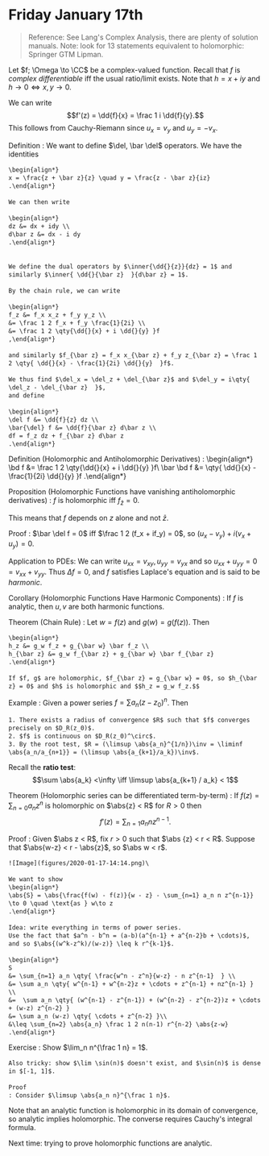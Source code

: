 # Friday January 17th

> Reference:
> See Lang's Complex Analysis, there are plenty of solution manuals.
> Note: look for 13 statements equivalent to holomorphic: Springer GTM Lipman.

Let $f; \Omega \to \CC$ be a complex-valued function.
Recall that $f$ is *complex differentiable* iff the usual ratio/limit exists.
Note that $h = x+iy$ and $h\to 0 \iff x,y\to 0$.

We can write $$f'(z) = \dd{f}{x} = \frac 1 i \dd{f}{y}.$$
This follows from Cauchy-Riemann since $u_x = v_y$ and $u_y = -v_x$.

Definition
: We want to define $\del, \bar \del$ operators.
	We have the identities

	\begin{align*}
	x = \frac{z + \bar z}{z} \quad y = \frac{z - \bar z}{iz}
	.\end{align*}

	We can then write

	\begin{align*}
	dz &= dx + idy \\
	d\bar z &= dx - i dy
	.\end{align*}


	We define the dual operators by $\inner{\dd{}{z}}{dz} = 1$ and similarly $\inner{ \dd{}{\bar z}  }{d\bar z} = 1$.

	By the chain rule, we can write

	\begin{align*}
	f_z &= f_x x_z + f_y y_z \\
	&= \frac 1 2 f_x + f_y \frac{1}{2i} \\
	&= \frac 1 2 \qty{\dd{}{x} + i \dd{}{y} }f 
	,\end{align*}

	and similarly $f_{\bar z} = f_x x_{\bar z} + f_y z_{\bar z} = \frac 1 2 \qty{ \dd{}{x} - \frac{1}{2i} \dd{}{y}  }f$.

	We thus find $\del_x = \del_z + \del_{\bar z}$ and $\del_y = i\qty{ \del_z - \del_{\bar z}  }$,
	and define

	\begin{align*}
	\del f &= \dd{f}{z} dz \\
	\bar{\del} f &= \dd{f}{\bar z} d\bar z \\
	df = f_z dz + f_{\bar z} d\bar z
	.\end{align*}

Definition (Holomorphic and Antiholomorphic Derivatives)
: 
	\begin{align*}
	\bd f &= \frac 1 2 \qty{\dd{}{x} + i \dd{}{y} }f\\
	\bar \bd f &= \qty{ \dd{}{x} - \frac{1}{2i} \dd{}{y}  }f
	.\end{align*}


Proposition (Holomorphic Functions have vanishing antiholomorphic derivatives)
: 	$f$ is holomorphic iff $f_{\bar z} = 0$.

This means that $f$ depends on $z$ alone and not $\bar z$.

Proof
: $\bar \del f = 0$ iff $\frac 1 2 (f_x + if_y) = 0$, so $(u_x  - v_y) + i (v_x + u_y) = 0$.

Application to PDEs:
We can write $u_{xx} = v_{xy}, u_{yy} = v_{yx}$ and so $u_{xx} + u_{yy} = 0 = v_{xx} + v_{yy}$.
Thus $\Delta f = 0$, and $f$ satisfies Laplace's equation and is said to be *harmonic*.

Corollary (Holomorphic Functions Have Harmonic Components)
: 	If $f$ is analytic, then $u, v$ are both harmonic functions.

Theorem (Chain Rule)
: 	Let $w = f(z)$ and $g(w) = g(f(z))$.
	Then

	\begin{align*}
	h_z &= g_w f_z + g_{\bar w} \bar f_z \\
	h_{\bar z} &= g_w f_{\bar z} + g_{\bar w} \bar f_{\bar z}
	.\end{align*}

	If $f, g$ are holomorphic, $f_{\bar z} = g_{\bar w} = 0$, so $h_{\bar z} = 0$ and $h$ is holomorphic and $$h_z = g_w f_z.$$

Example
: 	Given a power series $f=\sum a_n (z- z_0)^n$.
	Then

	1. There exists a radius of convergence $R$ such that $f$ converges precisely on $D_R(z_0)$.
	2. $f$ is continuous on $D_R(z_0)^\circ$.
	3. By the root test, $R = (\limsup \abs{a_n}^{1/n})\inv = \liminf \abs{a_n/a_{n+1}} = (\limsup \abs{a_{k+1}/a_k})\inv$.

Recall the **ratio test**: 
$$\sum \abs{a_k} <\infty \iff \limsup \abs{a_{k+1} / a_k} < 1$$

Theorem (Holomorphic series can be differentiated term-by-term)
: 	If $f(z) = \sum_{n=0} a_n z^n$ is holomorphic on $\abs{z} < R$ for $R> 0$ then $$f'(z) = \sum_{n=1} a_n n z^{n-1}.$$

Proof
: 	Given $\abs z < R$, fix $r>0$ such that $\abs {z} < r < R$.
	Suppose that $\abs{w-z} < r - \abs{z}$, so $\abs w < r$.

	![Image](figures/2020-01-17-14:14.png)\

	We want to show 
	\begin{align*}
	\abs{S} = \abs{\frac{f(w) - f(z)}{w - z} - \sum_{n=1} a_n n z^{n-1}} \to 0 \quad \text{as } w\to z
	.\end{align*}

	Idea: write everything in terms of power series.
	Use the fact that $a^n - b^n = (a-b)(a^{n-1} + a^{n-2}b + \cdots)$, and so $\abs{(w^k-z^k)/(w-z)} \leq k r^{k-1}$.

	\begin{align*}
	S 
	&= \sum_{n=1} a_n \qty{ \frac{w^n - z^n}{w-z} - n z^{n-1}  } \\
	&= \sum a_n \qty{ w^{n-1} + w^{n-2}z + \cdots + z^{n-1} + nz^{n-1} } \\
	&=  \sum a_n \qty{ (w^{n-1} - z^{n-1}) + (w^{n-2} - z^{n-2})z + \cdots + (w-z) z^{n-2} }
	&= \sum a_n (w-z) \qty{ \cdots + z^{n-2} }\\
	&\leq \sum_{n=2} \abs{a_n} \frac 1 2 n(n-1) r^{n-2} \abs{z-w}
	.\end{align*}

Exercise
: Show $\lim_n n^{\frac 1 n} =  1$.
	
	Also tricky: show $\lim \sin(n)$ doesn't exist, and $\sin(n)$ is dense in $[-1, 1]$.
	
	Proof
	: Consider $\limsup \abs{a_n n}^{\frac 1 n}$.

Note that an analytic function is holomorphic in its domain of convergence, so analytic implies holomorphic.
The converse requires Cauchy's integral formula.

Next time: trying to prove holomorphic functions are analytic.
